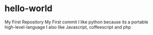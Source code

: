 # hello-world
My First Repository
My First commit
I like python because its a portable high-level-language
I also like Javascript, coffeescript and php
